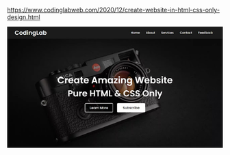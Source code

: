 https://www.codinglabweb.com/2020/12/create-website-in-html-css-only-design.html

![](./img/capture.jpeg)